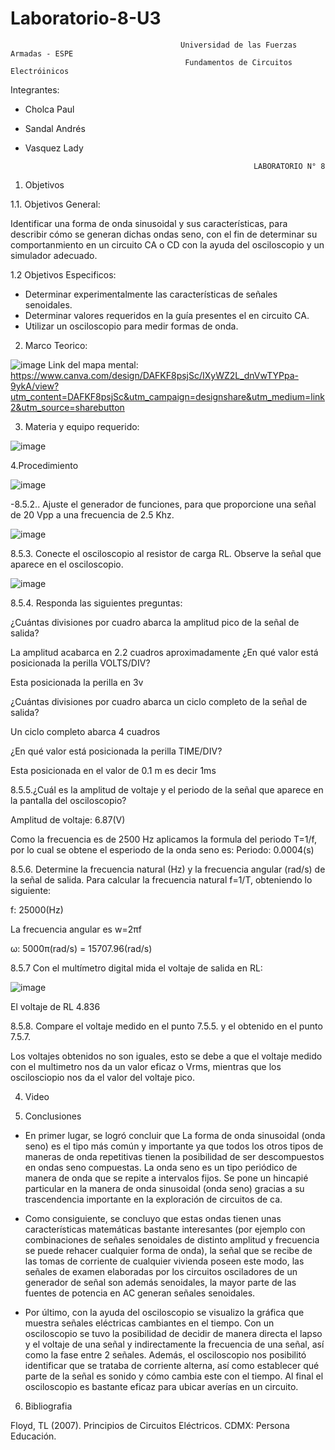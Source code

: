 # Laboratorio-8-U3

                                          Universidad de las Fuerzas Armadas - ESPE
                                           Fundamentos de Circuitos Electróinicos

Integrantes:
- Cholca Paul
- Sandal Andrés
- Vasquez Lady

                                                         LABORATORIO N° 8

1. Objetivos

1.1. Objetivos General:

Identificar una forma de onda sinusoidal y sus características, para describir cómo se generan dichas ondas seno, con el fin de determinar su comportanmiento en un circuito CA o CD con la ayuda del osciloscopio y un simulador adecuado.

1.2 Objetivos Especificos:

- Determinar experimentalmente las características de señales senoidales.
- Determinar valores requeridos en la guía presentes el en circuito CA.
- Utilizar un osciloscopio para medir formas de onda.

2. Marco Teorico:

![image](https://user-images.githubusercontent.com/105684550/186040843-d0107670-29a9-44af-bd41-4a7e9bd33caf.png)
Link del mapa mental: https://www.canva.com/design/DAFKF8psjSc/IXyWZ2L_dnVwTYPpa-9ykA/view?utm_content=DAFKF8psjSc&utm_campaign=designshare&utm_medium=link2&utm_source=sharebutton


3. Materia y equipo requerido:

![image](https://user-images.githubusercontent.com/105687213/186019047-7d7e099e-515c-4d14-9f6c-c9432b77b21f.png)

4.Procedimiento

![image](https://user-images.githubusercontent.com/105687213/186019240-719699e5-9729-4a02-b75d-9876426a0f79.png)

-8.5.2.. Ajuste el generador de funciones, para que proporcione una señal de 20 Vpp a
una frecuencia de 2.5 Khz.

![image](https://user-images.githubusercontent.com/105687213/186019521-87f28cf2-62d6-496c-9270-784d6f43b212.png)

8.5.3. Conecte el osciloscopio al resistor de carga RL. Observe la señal que aparece en
el osciloscopio.

![image](https://user-images.githubusercontent.com/105687213/186019691-4c44fed8-c9f1-429e-9a60-7d8b61ba7892.png)

8.5.4. Responda las siguientes preguntas:

¿Cuántas divisiones por cuadro abarca la amplitud pico de la señal de salida?

La amplitud acabarca en 2.2 cuadros aproximadamente
¿En qué valor está posicionada la perilla VOLTS/DIV? 

Esta posicionada la perilla en 3v

¿Cuántas divisiones por cuadro abarca un ciclo completo de la señal de salida?

Un ciclo completo abarca 4 cuadros

¿En qué valor está posicionada la perilla TIME/DIV?

Esta posicionada en el valor de 0.1 m es decir 1ms

8.5.5.¿Cuál es la amplitud de voltaje y el periodo de la señal que aparece en la pantalla
del osciloscopio?

Amplitud de voltaje: 6.87(V) 

Como la frecuencia es de 2500 Hz aplicamos la formula del periodo T=1/f, por lo cual se obtene el esperiodo de la onda seno es:
Periodo: 0.0004(s)

8.5.6. Determine la frecuencia natural (Hz) y la frecuencia angular (rad/s) de la señal de
salida.
Para calcular la frecuencia natural f=1/T, obteniendo lo siguiente:

f: 25000(Hz)

La frecuencia angular es w=2πf

ω: 5000π(rad/s) = 15707.96(rad/s)

8.5.7 Con el multímetro digital mida el voltaje de salida en RL:

![image](https://user-images.githubusercontent.com/105687213/186025684-e9d5cee3-f82a-4459-a300-4665f78ddde8.png)

El voltaje de RL 4.836

8.5.8. Compare el voltaje medido en el punto 7.5.5. y el obtenido en el punto 7.5.7.

Los voltajes obtenidos no son iguales, esto se debe a que el voltaje medido con el multimetro nos da un valor eficaz o Vrms, mientras que los oscilosciopio nos da el valor del voltaje pico.

4. Video

5. Conclusiones

- En primer lugar, se logró concluir que La forma de onda sinusoidal (onda seno) es el tipo más común y importante ya que todos los otros tipos de maneras de onda repetitivas tienen la posibilidad de ser descompuestos en ondas seno compuestas. La onda seno es un tipo periódico de manera de onda que se repite a intervalos fijos. Se pone un hincapié particular en la manera de onda sinusoidal (onda seno) gracias a su trascendencia importante en la exploración de circuitos de ca.

- Como consiguiente, se concluyo que estas ondas tienen unas características matemáticas bastante interesantes (por ejemplo con combinaciones de señales senoidales de distinto amplitud y frecuencia se puede rehacer cualquier forma de onda), la señal que se recibe de las tomas de corriente de cualquier vivienda poseen este modo, las señales de examen elaboradas por los circuitos osciladores de un generador de señal son además senoidales, la mayor parte de las fuentes de potencia en AC generan señales senoidales. 

- Por último, con la ayuda del osciloscopio se visualizo la gráfica que muestra señales eléctricas cambiantes en el tiempo. Con un osciloscopio se tuvo la posibilidad de decidir de manera directa el lapso y el voltaje de una señal y indirectamente la frecuencia de una señal, así como la fase entre 2 señales. Además, el osciloscopio nos posibilitó identificar que se trataba de corriente alterna, así como establecer qué parte de la señal es sonido y cómo cambia este con el tiempo. Al final el osciloscopio es bastante eficaz para ubicar averías en un circuito. 

6. Bibliografia

Floyd, TL (2007). Principios de Circuitos Eléctricos. CDMX: Persona Educación.

